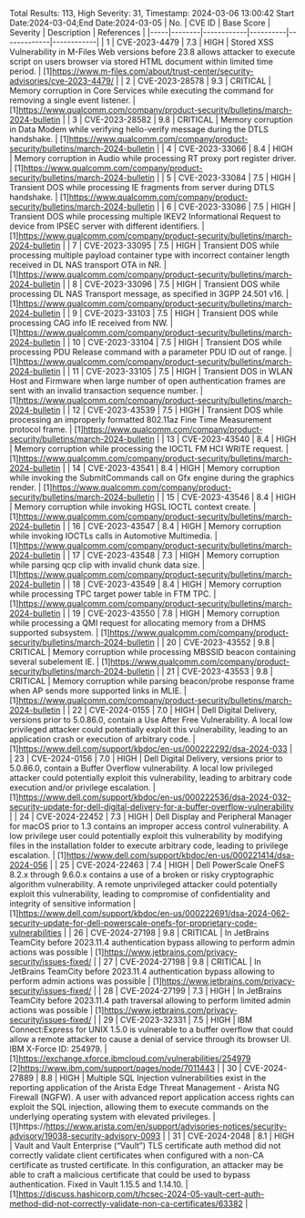 Total Results: 113, High Severity: 31, Timestamp: 2024-03-06 13:00:42
Start Date:2024-03-04;End Date:2024-03-05
| No. | CVE ID | Base Score | Severity | Description | References |
|-----|--------|------------|----------|-------------|------------|
| 1 | CVE-2023-4479 | 7.3  | HIGH | Stored XSS Vulnerability in M-Files Web versions before 23.8 allows attacker to execute script on users browser via stored HTML document within limited time period. | [1]https://www.m-files.com/about/trust-center/security-advisories/cve-2023-4479/ |
| 2 | CVE-2023-28578 | 9.3  | CRITICAL | Memory corruption in Core Services while executing the command for removing a single event listener. | [1]https://www.qualcomm.com/company/product-security/bulletins/march-2024-bulletin |
| 3 | CVE-2023-28582 | 9.8  | CRITICAL | Memory corruption in Data Modem while verifying hello-verify message during the DTLS handshake. | [1]https://www.qualcomm.com/company/product-security/bulletins/march-2024-bulletin |
| 4 | CVE-2023-33066 | 8.4  | HIGH | Memory corruption in Audio while processing RT proxy port register driver. | [1]https://www.qualcomm.com/company/product-security/bulletins/march-2024-bulletin |
| 5 | CVE-2023-33084 | 7.5  | HIGH | Transient DOS while processing IE fragments from server during DTLS handshake. | [1]https://www.qualcomm.com/company/product-security/bulletins/march-2024-bulletin |
| 6 | CVE-2023-33086 | 7.5  | HIGH | Transient DOS while processing multiple IKEV2 Informational Request to device from IPSEC server with different identifiers. | [1]https://www.qualcomm.com/company/product-security/bulletins/march-2024-bulletin |
| 7 | CVE-2023-33095 | 7.5  | HIGH | Transient DOS while processing multiple payload container type with incorrect container length received in DL NAS transport OTA in NR. | [1]https://www.qualcomm.com/company/product-security/bulletins/march-2024-bulletin |
| 8 | CVE-2023-33096 | 7.5  | HIGH | Transient DOS while processing DL NAS Transport message, as specified in 3GPP 24.501 v16. | [1]https://www.qualcomm.com/company/product-security/bulletins/march-2024-bulletin |
| 9 | CVE-2023-33103 | 7.5  | HIGH | Transient DOS while processing CAG info IE received from NW. | [1]https://www.qualcomm.com/company/product-security/bulletins/march-2024-bulletin |
| 10 | CVE-2023-33104 | 7.5  | HIGH | Transient DOS while processing PDU Release command with a parameter PDU ID out of range. | [1]https://www.qualcomm.com/company/product-security/bulletins/march-2024-bulletin |
| 11 | CVE-2023-33105 | 7.5  | HIGH | Transient DOS in WLAN Host and Firmware when large number of open authentication frames are sent with an invalid transaction sequence number. | [1]https://www.qualcomm.com/company/product-security/bulletins/march-2024-bulletin |
| 12 | CVE-2023-43539 | 7.5  | HIGH | Transient DOS while processing an improperly formatted 802.11az Fine Time Measurement protocol frame. | [1]https://www.qualcomm.com/company/product-security/bulletins/march-2024-bulletin |
| 13 | CVE-2023-43540 | 8.4  | HIGH | Memory corruption while processing the IOCTL FM HCI WRITE request. | [1]https://www.qualcomm.com/company/product-security/bulletins/march-2024-bulletin |
| 14 | CVE-2023-43541 | 8.4  | HIGH | Memory corruption while invoking the SubmitCommands call on Gfx engine during the graphics render. | [1]https://www.qualcomm.com/company/product-security/bulletins/march-2024-bulletin |
| 15 | CVE-2023-43546 | 8.4  | HIGH | Memory corruption while invoking HGSL IOCTL context create. | [1]https://www.qualcomm.com/company/product-security/bulletins/march-2024-bulletin |
| 16 | CVE-2023-43547 | 8.4  | HIGH | Memory corruption while invoking IOCTLs calls in Automotive Multimedia. | [1]https://www.qualcomm.com/company/product-security/bulletins/march-2024-bulletin |
| 17 | CVE-2023-43548 | 7.3  | HIGH | Memory corruption while parsing qcp clip with invalid chunk data size. | [1]https://www.qualcomm.com/company/product-security/bulletins/march-2024-bulletin |
| 18 | CVE-2023-43549 | 8.4  | HIGH | Memory corruption while processing TPC target power table in FTM TPC. | [1]https://www.qualcomm.com/company/product-security/bulletins/march-2024-bulletin |
| 19 | CVE-2023-43550 | 7.8  | HIGH | Memory corruption while processing a QMI request for allocating memory from a DHMS supported subsystem. | [1]https://www.qualcomm.com/company/product-security/bulletins/march-2024-bulletin |
| 20 | CVE-2023-43552 | 9.8  | CRITICAL | Memory corruption while processing MBSSID beacon containing several subelement IE. | [1]https://www.qualcomm.com/company/product-security/bulletins/march-2024-bulletin |
| 21 | CVE-2023-43553 | 9.8  | CRITICAL | Memory corruption while parsing beacon/probe response frame when AP sends more supported links in MLIE. | [1]https://www.qualcomm.com/company/product-security/bulletins/march-2024-bulletin |
| 22 | CVE-2024-0155 | 7.0  | HIGH | Dell Digital Delivery, versions prior to 5.0.86.0, contain a Use After Free Vulnerability. A local low privileged attacker could potentially exploit this vulnerability, leading to an application crash or execution of arbitrary code. | [1]https://www.dell.com/support/kbdoc/en-us/000222292/dsa-2024-033 |
| 23 | CVE-2024-0156 | 7.0  | HIGH | Dell Digital Delivery, versions prior to 5.0.86.0, contain a Buffer Overflow vulnerability. A local low privileged attacker could potentially exploit this vulnerability, leading to arbitrary code execution and/or privilege escalation. | [1]https://www.dell.com/support/kbdoc/en-us/000222536/dsa-2024-032-security-update-for-dell-digital-delivery-for-a-buffer-overflow-vulnerability |
| 24 | CVE-2024-22452 | 7.3  | HIGH | Dell Display and Peripheral Manager for macOS prior to 1.3 contains an improper access control vulnerability. A low privilege user could potentially exploit this vulnerability by modifying files in the installation folder to execute arbitrary code, leading to privilege escalation. | [1]https://www.dell.com/support/kbdoc/en-us/000221414/dsa-2024-056 |
| 25 | CVE-2024-22463 | 7.4  | HIGH | Dell PowerScale OneFS 8.2.x through 9.6.0.x contains a use of a broken or risky cryptographic algorithm vulnerability. A remote unprivileged attacker could potentially exploit this vulnerability, leading to compromise of confidentiality and integrity of sensitive information | [1]https://www.dell.com/support/kbdoc/en-us/000222691/dsa-2024-062-security-update-for-dell-powerscale-onefs-for-proprietary-code-vulnerabilities |
| 26 | CVE-2024-27198 | 9.8  | CRITICAL | In JetBrains TeamCity before 2023.11.4 authentication bypass allowing to perform admin actions was possible | [1]https://www.jetbrains.com/privacy-security/issues-fixed/ |
| 27 | CVE-2024-27198 | 9.8  | CRITICAL | In JetBrains TeamCity before 2023.11.4 authentication bypass allowing to perform admin actions was possible | [1]https://www.jetbrains.com/privacy-security/issues-fixed/ |
| 28 | CVE-2024-27199 | 7.3  | HIGH | In JetBrains TeamCity before 2023.11.4 path traversal allowing to perform limited admin actions  was possible | [1]https://www.jetbrains.com/privacy-security/issues-fixed/ |
| 29 | CVE-2023-32331 | 7.5  | HIGH | IBM Connect:Express for UNIX 1.5.0 is vulnerable to a buffer overflow that could allow a remote attacker to cause a denial of service through its browser UI.  IBM X-Force ID:  254979. | [1]https://exchange.xforce.ibmcloud.com/vulnerabilities/254979<br>[2]https://www.ibm.com/support/pages/node/7011443 |
| 30 | CVE-2024-27889 | 8.8  | HIGH | Multiple SQL Injection vulnerabilities exist in the reporting application of the Arista Edge Threat Management - Arista NG Firewall (NGFW). A user with advanced report application access rights can exploit the SQL injection, allowing them to execute commands on the underlying operating system with elevated privileges. | [1]https://https://www.arista.com/en/support/advisories-notices/security-advisory/19038-security-advisory-0093 |
| 31 | CVE-2024-2048 | 8.1  | HIGH | Vault and Vault Enterprise (“Vault”) TLS certificate auth method did not correctly validate client certificates when configured with a non-CA certificate as trusted certificate. In this configuration, an attacker may be able to craft a malicious certificate that could be used to bypass authentication. Fixed in Vault 1.15.5 and 1.14.10. | [1]https://discuss.hashicorp.com/t/hcsec-2024-05-vault-cert-auth-method-did-not-correctly-validate-non-ca-certificates/63382 |

